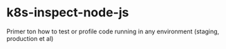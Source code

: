 # k8s-inspect-node-js
Primer ton how to test or profile code running in any environment (staging, production et al)

